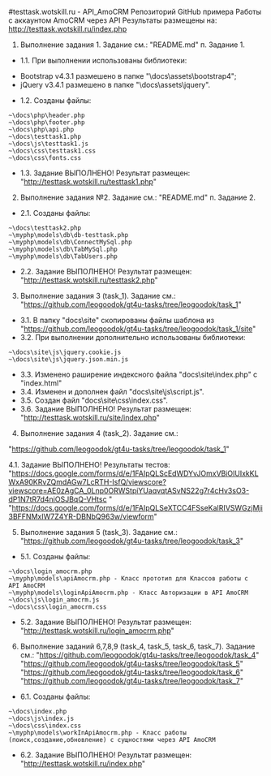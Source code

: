 #testtask.wotskill.ru - API_AmoCRM
Репозиторий GitHub примера Работы с аккаунтом AmoCRM через API
Результаты размещены на: http://testtask.wotskill.ru/index.php

1. Выполнение задания 1. Задание см.: "README.md" п. Задание 1.

* 1.1. При выполнении использованы библиотеки:
- Bootstrap v4.3.1 размешено в папке "\docs\assets\bootstrap4";
- jQuery v3.4.1 размешено в папке "\docs\assets\jquery".

* 1.2. Созданы файлы:
```
~\docs\php\header.php
~\docs\php\footer.php
~\docs\php\api.php
~\docs\testtask1.php
~\docs\js\testtask1.js
~\docs\css\testtask1.css
~\docs\css\fonts.css
```
* 1.3. Задание ВЫПОЛНЕНО! Результат размещен: "http://testtask.wotskill.ru/testtask1.php"

2. Выполнение задания №2. Задание см.: "README.md" п. Задание 2.

* 2.1. Созданы файлы:
```
~\docs\testtask2.php
~\myphp\models\db\db-testtask.php
~\myphp\models\db\ConnectMySql.php
~\myphp\models\db\TabMySql.php
~\myphp\models\db\TabUsers.php
```

* 2.2. Задание ВЫПОЛНЕНО! Результат размещен: "http://testtask.wotskill.ru/testtask2.php"


3. Выполнение задания 3 (task_1). Задание см.:
  "https://github.com/leogoodok/gt4u-tasks/tree/leogoodok/task_1"
* 3.1. В папку "docs\site" скопированы файлы шаблона из
    "https://github.com/leogoodok/gt4u-tasks/tree/leogoodok/task_1/site"
* 3.2. При выполнении дополнительно использованы библиотеки:
```
~\docs\site\js\jquery.cookie.js
~\docs\site\js\jquery.json.min.js
```
* 3.3. Изменено раширение индексного файла "docs\site\index.php" с "index.html"
* 3.4. Изменен и дополнен файл "docs\site\js\script.js".
* 3.5. Создан файл "docs\site\css\index.css".
* 3.6. Задание ВЫПОЛНЕНО! Результат размещен: "http://testtask.wotskill.ru/site/index.php"

4. Выполнение задания 4 (task_2). Задание см.:

  "https://github.com/leogoodok/gt4u-tasks/tree/leogoodok/task_1"
  
4.1. Задание ВЫПОЛНЕНО! Результаты тестов:
    "https://docs.google.com/forms/d/e/1FAIpQLScEdWDYvJOmxVBiOlUIxkKLWxA90KRvZQmdAGw7LcRTH-IsfQ/viewscore?viewscore=AE0zAgCA_0Lnp0ORWStpiYUaqvqtASvNS22g7r4cHv3sO3-dP1N7tR7d4niOSJBqQ-VHtsc
"
    "https://docs.google.com/forms/d/e/1FAIpQLSeXTCC4FSseKaIRIVSWGzjMji3BFFNMxIW7Z4YR-DBNbQ963w/viewform"

5. Выполнение задания 5 (task_3). Задание см.:
  "https://github.com/leogoodok/gt4u-tasks/tree/leogoodok/task_3"
* 5.1. Созданы файлы:
```
~\docs\login_amocrm.php
~\myphp\models\apiAmocrm.php - Класс прототип для Классов работы с  API AmoCRM
~\myphp\models\loginApiAmocrm.php - Класс Авторизации в API AmoCRM
~\docs\js\login_amocrm.js
~\docs\css\login_amocrm.css
```
* 5.2. Задание ВЫПОЛНЕНО! Результат размещен: "http://testtask.wotskill.ru/login_amocrm.php"

6. Выполнение заданий 6,7,8,9 (task_4, task_5, task_6, task_7). Задание см.:
  "https://github.com/leogoodok/gt4u-tasks/tree/leogoodok/task_4"
  "https://github.com/leogoodok/gt4u-tasks/tree/leogoodok/task_5"
  "https://github.com/leogoodok/gt4u-tasks/tree/leogoodok/task_6"
  "https://github.com/leogoodok/gt4u-tasks/tree/leogoodok/task_7"
* 6.1. Созданы файлы:
```
~\docs\index.php
~\docs\js\index.js
~\docs\css\index.css
~\myphp\models\workInApiAmocrm.php - Класс работы (поиск,создание,обновление) с сущностями через API AmoCRM
```
* 6.2. Задание ВЫПОЛНЕНО! Результат размещен: "http://testtask.wotskill.ru/index.php"
